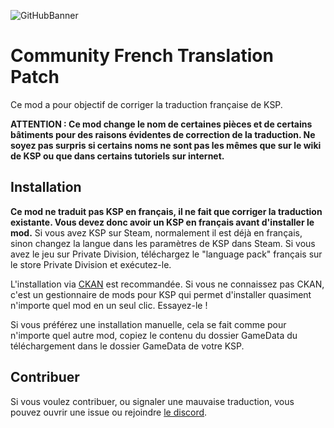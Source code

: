 ![GitHubBanner](https://github.com/KSP-FrTranslation/CommunityFrenchTranslationPatch/assets/35108858/6dab7d9a-bea3-464e-9634-19acd4dfacdd)








# Community French Translation Patch
Ce mod a pour objectif de corriger la traduction française de KSP.








**ATTENTION : Ce mod change le nom de certaines pièces et de certains bâtiments pour des raisons évidentes de correction de la traduction. Ne soyez pas surpris si certains noms ne sont pas les mêmes que sur le wiki de KSP ou que dans certains tutoriels sur internet.**








## Installation
**Ce mod ne traduit pas KSP en français, il ne fait que corriger la traduction existante. Vous devez donc avoir un KSP en français avant d'installer le mod.** Si vous avez KSP sur Steam, normalement il est déjà en français, sinon changez la langue dans les paramètres de KSP dans Steam. Si vous avez le jeu sur Private Division, téléchargez le "language pack" français sur le store Private Division et exécutez-le.


L'installation via [CKAN](https://forum.kerbalspaceprogram.com/topic/197082-ckan-the-comprehensive-kerbal-archive-network-v1332-laplace-ksp-2-support/) est recommandée. Si vous ne connaissez pas CKAN, c'est un gestionnaire de mods pour KSP qui permet d'installer quasiment n'importe quel mod en un seul clic. Essayez-le !








Si vous préférez une installation manuelle, cela se fait comme pour n'importe quel autre mod, copiez le contenu du dossier GameData du téléchargement dans le dossier GameData de votre KSP.








## Contribuer
Si vous voulez contribuer, ou signaler une mauvaise traduction, vous pouvez ouvrir une issue ou rejoindre [le discord](https://discord.gg/GTUqwydTWD).

